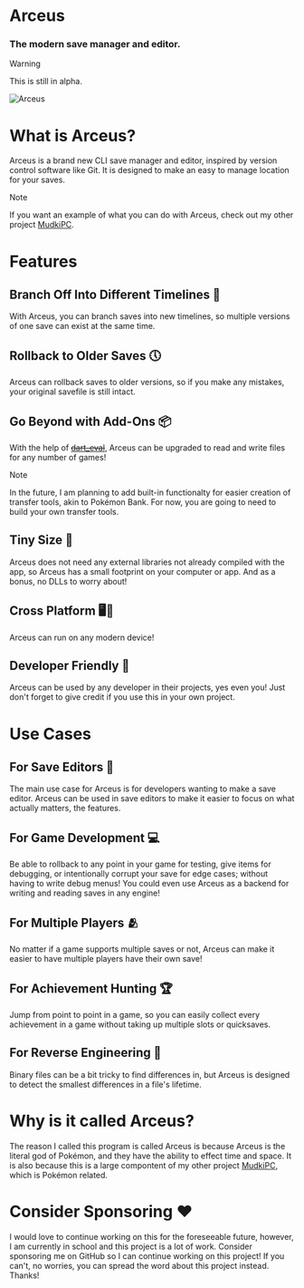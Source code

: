 # Arceus

### The modern save manager and editor.

> [!WARNING]
> This is still in alpha.

![Arceus](https://archives.bulbagarden.net/media/upload/thumb/9/9e/0493Arceus.png/900px-0493Arceus.png)

# What is Arceus?

Arceus is a brand new CLI save manager and editor, inspired by version control software like Git. It is designed to make an easy to manage location for your saves.

> [!NOTE]
> If you want an example of what you can do with Arceus, check out my other project [MudkiPC](https://github.com/Pokemon-Manager/MudkiPC).

# Features

## Branch Off Into Different Timelines 🌌

With Arceus, you can branch saves into new timelines, so multiple versions of one save can exist at the same time.

## Rollback to Older Saves 🕔

Arceus can rollback saves to older versions, so if you make any mistakes, your original savefile is still intact.

## Go Beyond with Add-Ons 📦

With the help of ~~[dart_eval](https://pub.dev/packages/dart_eval)~~, Arceus can be upgraded to read and write files for any number of games!

> [!NOTE]
> In the future, I am planning to add built-in functionalty for easier creation of transfer tools, akin to Pokémon Bank. For now, you are going to need to build your own transfer tools.

## Tiny Size 📁

Arceus does not need any external libraries not already compiled with the app, so Arceus has a small footprint on your computer or app. And as a bonus, no DLLs to worry about!

## Cross Platform 🖥️📱

Arceus can run on any modern device!

## Developer Friendly 🤝

Arceus can be used by any developer in their projects, yes even you! Just don't forget to give credit if you use this in your own project.

# Use Cases

## For Save Editors 📝

The main use case for Arceus is for developers wanting to make a save editor. Arceus can be used in save editors to make it easier to focus on what actually matters, the features.

## For Game Development 💻

Be able to rollback to any point in your game for testing, give items for debugging, or intentionally corrupt your save for edge cases; without having to write debug menus! You could even use Arceus as a backend for writing and reading saves in any engine!

## For Multiple Players 🫂

No matter if a game supports multiple saves or not, Arceus can make it easier to have multiple players have their own save!

## For Achievement Hunting 🏆

Jump from point to point in a game, so you can easily collect every achievement in a game without taking up multiple slots or quicksaves.

## For Reverse Engineering 🔧

Binary files can be a bit tricky to find differences in, but Arceus is designed to detect the smallest differences in a file's lifetime.

# Why is it called Arceus?

The reason I called this program is called Arceus is because Arceus is the literal god of Pokémon, and they have the ability to effect time and space. It is also because this is a large compontent of my other project [MudkiPC](https://github.com/Pokemon-Manager/MudkiPC), which is Pokémon related.

# Consider Sponsoring ❤️

I would love to continue working on this for the foreseeable future, however, I am currently in school and this project is a lot of work. Consider sponsoring me on GitHub so I can continue working on this project! If you can't, no worries, you can spread the word about this project instead. Thanks!

